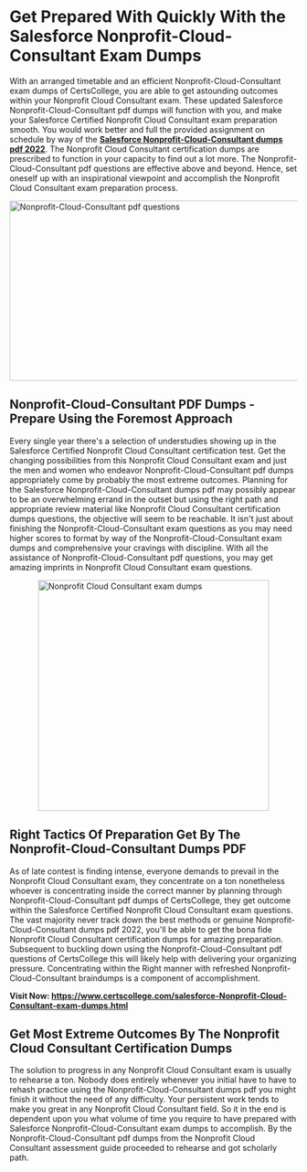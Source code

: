 <h1><strong>Get Prepared With Quickly With the Salesforce Nonprofit-Cloud-Consultant Exam Dumps&nbsp;</strong></h1>
<p><span style="font-weight: 400;">With an arranged timetable and an efficient  Nonprofit-Cloud-Consultant exam dumps of CertsCollege, you are able to get astounding outcomes within your Nonprofit Cloud Consultant  exam. These updated Salesforce Nonprofit-Cloud-Consultant pdf dumps will function with you, and make your Salesforce Certified Nonprofit Cloud Consultant exam preparation smooth. You would work better and full the provided assignment on schedule by way of the <strong><a href="https://www.certscollege.com/salesforce-Nonprofit-Cloud-Consultant-exam-dumps.html">Salesforce Nonprofit-Cloud-Consultant dumps pdf 2022</a></strong>. The Nonprofit Cloud Consultant certification dumps are prescribed to function in your capacity to find out a lot more. The  Nonprofit-Cloud-Consultant pdf questions are effective above and beyond. Hence, set oneself up with an inspirational viewpoint and accomplish the Nonprofit Cloud Consultant  exam preparation process.&nbsp;</span></p>
<p><span style="font-weight: 400;"><img style="display: block; margin-left: auto; margin-right: auto;" src="https://i.ibb.co/CPDK3ps/Yellow-and-Blue-Initiative-Blog-Banner.png" alt="Nonprofit-Cloud-Consultant pdf questions" width="559" height="315" /></span></p>
<h2><strong>Nonprofit-Cloud-Consultant PDF Dumps - Prepare Using the Foremost Approach</strong></h2>
<p><span style="font-weight: 400;">Every single year there's a selection of understudies showing up in the Salesforce Certified Nonprofit Cloud Consultant certification test. Get the changing possibilities from this Nonprofit Cloud Consultant  exam and just the men and women who endeavor Nonprofit-Cloud-Consultant pdf dumps appropriately come by probably the most extreme outcomes. Planning for the Salesforce Nonprofit-Cloud-Consultant dumps pdf may possibly appear to be an overwhelming errand in the outset but using the right path and appropriate review material like Nonprofit Cloud Consultant certification dumps questions, the objective will seem to be reachable. It isn't just about finishing the Nonprofit-Cloud-Consultant exam questions as you may need higher scores to format by way of the Nonprofit-Cloud-Consultant exam dumps and comprehensive your cravings with discipline. With all the assistance of Nonprofit-Cloud-Consultant pdf questions, you may get amazing imprints in Nonprofit Cloud Consultant exam questions.</span></p>
<p><span style="font-weight: 400;"><a href="https://tinyurl.com/y8ynuyo9"><img style="display: block; margin-left: auto; margin-right: auto;" src="https://i.ibb.co/9tMrhdY/Teacher-Appreciation-Invitation.png" alt="Nonprofit Cloud Consultant exam dumps " width="404" height="404" /></a></span></p>
<h2><strong>Right Tactics Of Preparation Get By The Nonprofit-Cloud-Consultant Dumps PDF</strong></h2>
<p><span style="font-weight: 400;">As of late contest is finding intense, everyone demands to prevail in the Nonprofit Cloud Consultant  exam, they concentrate on a ton nonetheless whoever is concentrating inside the correct manner by planning through Nonprofit-Cloud-Consultant pdf dumps of CertsCollege, they get outcome within the Salesforce Certified Nonprofit Cloud Consultant exam questions. The vast majority never track down the best methods or genuine Nonprofit-Cloud-Consultant dumps pdf 2022, you'll be able to get the bona fide Nonprofit Cloud Consultant certification dumps for amazing preparation. Subsequent to buckling down using the  Nonprofit-Cloud-Consultant pdf questions of CertsCollege this will likely help with delivering your organizing pressure. Concentrating within the Right manner with refreshed Nonprofit-Cloud-Consultant braindumps is a component of accomplishment.</span></p>
<p><span style="font-weight: 400;"><strong>Visit Now: <a href="https://www.certscollege.com/salesforce-Nonprofit-Cloud-Consultant-exam-dumps.html">https://www.certscollege.com/salesforce-Nonprofit-Cloud-Consultant-exam-dumps.html</a></strong></span></p>
<h2><strong>Get Most Extreme Outcomes By The Nonprofit Cloud Consultant Certification Dumps</strong></h2>
<p><span style="font-weight: 400;">The solution to progress in any Nonprofit Cloud Consultant  exam is usually to rehearse a ton. Nobody does entirely whenever you initial have to have to rehash practice using the Nonprofit-Cloud-Consultant dumps pdf you might finish it without the need of any difficulty. Your persistent work tends to make you great in any Nonprofit Cloud Consultant  field. So it in the end is dependent upon you what volume of time you require to have prepared with Salesforce Nonprofit-Cloud-Consultant exam dumps to accomplish. By the Nonprofit-Cloud-Consultant pdf dumps from the Nonprofit Cloud Consultant assessment guide proceeded to rehearse and got scholarly path.</span></p>
